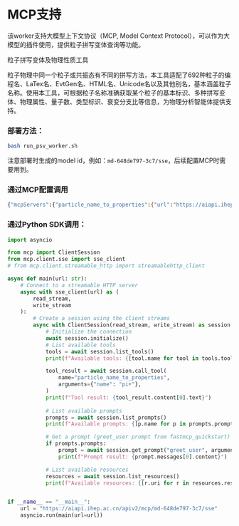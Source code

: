 

# MCP支持

该worker支持大模型上下文协议（MCP, Model Context Protocol），可以作为大模型的插件使用，提供粒子拼写变体查询等功能。


粒子拼写变体及物理性质工具

粒子物理中同一个粒子或共振态有不同的拼写方法，本工具适配了692种粒子的编程名、LaTex名、EvtGen名、HTML名、Unicode名以及其他别名，基本涵盖粒子名称。使用本工具，可根据粒子名称准确获取某个粒子的基本标识、多种拼写变体、物理属性、量子数、类型标识、衰变分支比等信息，为物理分析智能体提供支持。


### 部署方法：

```bash
bash run_psv_worker.sh
```
注意部署时生成的model id，例如：`md-648de797-3c7/sse`，后续配置MCP时需要用到。

### 通过MCP配置调用

```bash
{"mcpServers":{"particle_name_to_properties":{"url":"https://aiapi.ihep.ac.cn/apiv2/mcp/md-648de797-3c7/sse","transport":"sse",}}}
```

### 通过Python SDK调用：

```python
import asyncio

from mcp import ClientSession
from mcp.client.sse import sse_client
# from mcp.client.streamable_http import streamablehttp_client

async def main(url: str):
    # Connect to a streamable HTTP server
    async with sse_client(url) as (
        read_stream,
        write_stream
    ):
        # Create a session using the client streams
        async with ClientSession(read_stream, write_stream) as session:
            # Initialize the connection
            await session.initialize()
            # List available tools
            tools = await session.list_tools()
            print(f"Available tools: {[tool.name for tool in tools.tools]}")

            tool_result = await session.call_tool(
                name="particle_name_to_properties",
                arguments={"name": "pi+"},
            )
            print(f"Tool result: {tool_result.content[0].text}")
            
            # List available prompts
            prompts = await session.list_prompts()
            print(f"Available prompts: {[p.name for p in prompts.prompts]}")

            # Get a prompt (greet_user prompt from fastmcp_quickstart)
            if prompts.prompts:
                prompt = await session.get_prompt("greet_user", arguments={"name": "Alice", "style": "friendly"})
                print(f"Prompt result: {prompt.messages[0].content}")

            # List available resources
            resources = await session.list_resources()
            print(f"Available resources: {[r.uri for r in resources.resources]}")


if __name__ == "__main__":
    url = "https://aiapi.ihep.ac.cn/apiv2/mcp/md-648de797-3c7/sse"
    asyncio.run(main(url=url))
```


